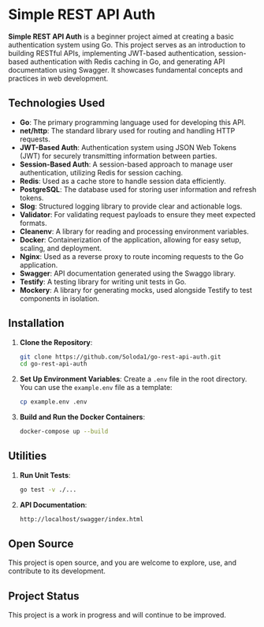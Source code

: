 # Simple REST API Auth

**Simple REST API Auth** is a beginner project aimed at creating a basic authentication system using Go. This project serves as an introduction to building RESTful APIs, implementing JWT-based authentication, session-based authentication with Redis caching in Go, and generating API documentation using Swagger. It showcases fundamental concepts and practices in web development.

## Technologies Used
- **Go**: The primary programming language used for developing this API.
- **net/http**: The standard library used for routing and handling HTTP requests.
- **JWT-Based Auth**: Authentication system using JSON Web Tokens (JWT) for securely transmitting information between parties.
- **Session-Based Auth**: A session-based approach to manage user authentication, utilizing Redis for session caching.
- **Redis**: Used as a cache store to handle session data efficiently.
- **PostgreSQL**: The database used for storing user information and refresh tokens.
- **Slog**: Structured logging library to provide clear and actionable logs.
- **Validator**: For validating request payloads to ensure they meet expected formats.
- **Cleanenv**: A library for reading and processing environment variables.
- **Docker**: Containerization of the application, allowing for easy setup, scaling, and deployment.
- **Nginx**: Used as a reverse proxy to route incoming requests to the Go application.
- **Swagger**: API documentation generated using the Swaggo library.
- **Testify**: A testing library for writing unit tests in Go.
- **Mockery**: A library for generating mocks, used alongside Testify to test components in isolation.

## Installation

1. **Clone the Repository**:
    ```sh
    git clone https://github.com/Soloda1/go-rest-api-auth.git
    cd go-rest-api-auth
    ```

2. **Set Up Environment Variables**:
    Create a `.env` file in the root directory. You can use the `example.env` file as a template:
    ```sh
    cp example.env .env
    ```

3. **Build and Run the Docker Containers**:
    ```sh
    docker-compose up --build
    ```

## Utilities

1. **Run Unit Tests**:
    ```sh
    go test -v ./...
    ```

2. **API Documentation**:
    ```sh
    http://localhost/swagger/index.html
    ```


## Open Source
This project is open source, and you are welcome to explore, use, and contribute to its development.

## Project Status
This project is a work in progress and will continue to be improved.


